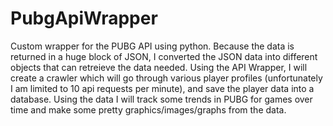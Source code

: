 # PubgApiWrapper
Custom wrapper for the PUBG API using python. Because the data is returned in a huge block of JSON, I converted the JSON data into different objects that can retreieve the data needed.
Using the API Wrapper, I will create a crawler which will go through various player profiles (unfortunately I am limited to 10 api requests per minute), and save the player data into a database. Using the data I will track some trends in PUBG for games over time and make some pretty graphics/images/graphs from the data.
